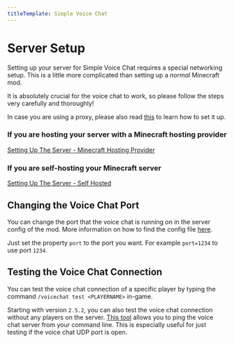 ```yaml
---
titleTemplate: Simple Voice Chat
---
```


# Server Setup

Setting up your server for Simple Voice Chat requires a special networking setup.
This is a little more complicated than setting up a *normal* Minecraft mod.

It is absolutely crucial for the voice chat to work, so please follow the steps very carefully and thoroughly!

In case you are using a proxy, please also read [this](proxy_setup) to learn how to set it up.

### If you are hosting your server with a Minecraft hosting provider

[Setting Up The Server - Minecraft Hosting Provider](server_setup_mc_hosting)

### If you are self-hosting your Minecraft server

[Setting Up The Server - Self Hosted](server_setup_self_hosted)

## Changing the Voice Chat Port

You can change the port that the voice chat is running on in the server config of the mod.
More information on how to find the config file [here](server_config).

Just set the property `port` to the port you want.
For example `port=1234` to use port `1234`.

## Testing the Voice Chat Connection

You can test the voice chat connection of a specific player by typing the command `/voicechat test <PLAYERNAME>` in-game.


Starting with version `2.5.2`, you can also test the voice chat connection without any players on the server.
[This tool](https://github.com/henkelmax/svc-cli-utils) allows you to ping the voice chat server from your command line.
This is especially useful for just testing if the voice chat UDP port is open.

<ClientOnly>
    <WikiTracker name="setup"/>
</ClientOnly>
